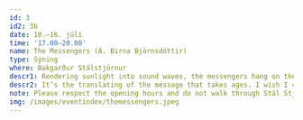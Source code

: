 ```yaml
---
id: 3
id2: 3b
date: 10.–16. júlí
time: '17.00–20.00'
name: The Messengers (Á. Birna Björnsdóttir)
type: Sýning
where: Bakgarður Stálstjörnur
descr1: Rendering sunlight into sound waves, the messengers hang on the windows emitting clicks that fall onto the ground like the raindrops outside the windows. As the sun peeks out from behind a cloud, the solar choir fills up the bus with clumsy tones that need to tell, yell and remind of the things that cannot be overlooked. I overlook. I look over without seeing a thing but my body knows before I do. 
descr2: It’s the translating of the message that takes ages. I wish I could just jump on a bus that would take me there, to my body. Or drive down on a pickup truck, radio blasting, with all my baggage piled on the back. 
note: Please respect the opening hours and do not walk through Stál Stjörnur’s private plot outside of the opening hours.
img: /images/eventindex/themessengers.jpeg
---
```

